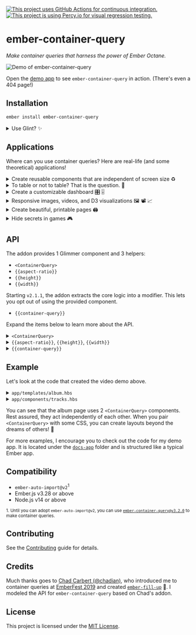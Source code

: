 [![This project uses GitHub Actions for continuous integration.](https://github.com/ijlee2/ember-container-query/workflows/CI/badge.svg)](https://github.com/ijlee2/ember-container-query/actions?query=workflow%3ACI)
[![This project is using Percy.io for visual regression testing.](https://percy.io/static/images/percy-badge.svg)](https://percy.io/Isaac/ember-container-query)

ember-container-query
==============================================================================

_Make container queries that harness the power of Ember Octane._

![Demo of ember-container-query](https://user-images.githubusercontent.com/16869656/82177207-72699c00-989e-11ea-9cb6-2e388c5e98c0.gif)

Open the [demo app](https://ember-container-query.netlify.app/) to see `ember-container-query` in action. (There's even a 404 page!)


Installation
------------------------------------------------------------------------------

```sh
ember install ember-container-query
```

<details>
<summary>Use Glint? ✨</summary>

- If you are using [strict mode](https://github.com/ember-template-imports/ember-template-imports), then you are good to go!

    ```ts
    /* app/components/tracks.{gjs,gts} */

    import { hash } from '@ember/helper';
    import { ContainerQuery, height, width } from 'ember-container-query';

    <template>
      <ContainerQuery
        @features={{hash
          small=(width max=480)
          medium=(width min=480 max=640)
          large=(width min=640)
          tall=(height min=320)
        }}
        as |CQ|
      >
        ...
      </ContainerQuery>
    </template>
    ```

- Otherwise, update your template registry to extend this addon's. Check the [Glint documentation](https://typed-ember.gitbook.io/glint/using-glint/ember/using-addons#using-glint-enabled-addons) for more information.

    ```ts
    /* types/global.d.ts */

    import '@glint/environment-ember-loose';

    import type EmberContainerQueryRegistry from 'ember-container-query/template-registry';

    declare module '@glint/environment-ember-loose/registry' {
      export default interface Registry extends EmberContainerQueryRegistry, /* other addon registries */ {
        // local entries
      }
    }
    ```


⚠️ Glint is in active development and may introduce breaking changes. This addon will try to provide a stable API. Should it need to make a breaking change due to Glint, semantic versioning may not be rigorously followed (e.g. there is no new major version).

</details>


Applications
------------------------------------------------------------------------------

Where can you use container queries? Here are real-life (and some theoretical) applications!

<details>
<summary>Create reusable components that are independent of screen size ♻️</summary>

1. Components form a core of an Ember app. We love components!

1. With media queries,

    - A design that looked amazing on 2 or 3 fixed screen sizes can end up looking terrible at a size in-between.

    - Designing the template for specific screen sizes isn't a future-proof solution. You may need to reuse the component under different local width and height constraints.

    - In `ember-qunit` tests, the window is scaled by default. You may end up stubbing a service (fake the window size) to get certain DOM elements to (dis)appear.

1. With container queries,

    - A component only needs to know how much space it has to figure out how to best present data.

    - Since each component can be free to decide how it looks, a webpage may end up with an unexpected combined look. This may be good, may be bad.

    - In tests, you will be driven to [have a correct window size](https://crunchingnumbers.live/2020/06/07/container-queries-cross-resolution-testing/). If the window size is correct, then all elements should (dis)appear just like they would on your browser.

</details>


<details>
<summary>To table or not to table? That is the question. 🤔</summary>

1. A table is great for showing structured data. On mobile, with a limited width, not so much.

1. You can use a list to show data vertically. This works until the user rotates the screen and sees only so much at a time.

1. You can use container queries to decide which table columns to show and how many columns to spread the list across.

</details>


<details>
<summary>Create a customizable dashboard 🎛️ 🎚️</summary>

1. It's difficult to create dashboard widgets that can be placed anywhere and look good.

1. As a result, you may artificially constrain your users from customizing their dashboard.

1. If you _combine_ media and container queries, you can better meet the wants of designers, developers, and users.
</details>


<details>
<summary>Responsive images, videos, and D3 visualizations 🖼️ 📽️ 📈</summary>

1. Currently, you have to use [`srcset`](https://developer.mozilla.org/docs/Web/API/HTMLImageElement/srcset) to load images with the optimal file size. Alternatively, you can [use container queries to decide which images to load](https://crunchingnumbers.live/2020/06/03/container-queries-adaptive-images/).

2. Similarly, for videos, you could use container queries to decide format and display resolution.

3. D3 components can use container queries to decide what's the best way to show data. Do you show larger chart elements, show legends, allow scrolling, show text summary? etc.
</details>


<details>
<summary>Create beautiful, printable pages 🖨️</summary>

1. You may be able to compose this addon with others to arrive at something ambitious and unique.

1. For example, [`ember-printable-pages`](https://github.com/forge512/ember-printable-pages) lets us reuse components to make a printable document. The components could focus on presenting data with container queries, while `ember-printable-pages` could focus on deciding page layouts and lazily rendering components.
</details>


<details>
<summary>Hide secrets in games 🎮</summary>

1. You're designing [a game in Ember](https://www.youtube.com/watch?v=Ld1xnQWkqPU).

1. Maybe a secret, most powerful item appears when the game world is at a certain size? :)
</details>


API
------------------------------------------------------------------------------

The addon provides 1 Glimmer component and 3 helpers:

- `<ContainerQuery>`
- `{{aspect-ratio}}`
- `{{height}}`
- `{{width}}`

Starting `v2.1.1`, the addon extracts the core logic into a modifier. This lets you opt out of using the provided component.

- `{{container-query}}`

Expand the items below to learn more about the API.


<details>
<summary><code>&lt;ContainerQuery&gt;</code></summary>

### Arguments

You can pass these arguments to the component.

| Name | Required | Description | Type |
|--|:--:|--|--|
| @features | Yes<sup>1</sup> | Container query definitions | POJO |
| @dataAttributePrefix | No | Prefix for data attributes | string |
| @debounce | No | Debounce time for resize (ms) | number ≥ 0 |
| @tagName | No | Container tag name<sup>2</sup> | HTML tag name |

<sup>1. The component renders without error when `@features` isn't provided. In practice, you will always want to set `@features`.</sup>

<sup>2. By default, the component is a `<div>` element. You can pass a valid HTML tag name to facilitate accessibility and semantic HTML.</sup>

### Attributes

You _may_<sup>1</sup> pass attributes to the component for these reasons:

- Style (e.g. `class`, [`local-class`](https://github.com/salsify/ember-css-modules))
- Accessibility (e.g. ARIA attributes<sup>2</sup>, roles)

<sup>1. Do refrain from overusing splattributes (e.g. pass a `{{did-insert}}` modifier to fetch data), since the component's API may change and cause unexpected results. Practice separation of concerns when possible. For example, data fetching can be handled by another element or [`@use` decorator](https://github.com/emberjs/rfcs/blob/use-and-resources/text/0567-use-and-resources.md).</sup>

<sup>2. When an [ARIA attribute has multiple values](https://github.com/ijlee2/ember-container-query/issues/38#issuecomment-647017665), the order of values can matter. At the moment, splattributes doesn't guarantee the order.</sup>

### Outputs

You can consume these values in your app or addon.

| Name | Yielded | Description | Type |
|--|:--:|--|--|
| features | Yes | Container query results | POJO |
| dimensions | Yes | Container dimensions | POJO |
| data-container-query-_{featureName}_ | No | Data attributes for CSS selector | HTML data attribute |

</details>


<details>
<summary><code>{{aspect-ratio}}</code>, <code>{{height}}</code>, <code>{{width}}</code></summary>

### Arguments

All helpers accept these arguments:

| Name | Required | Description | Type |
|--|:--:|--|--|
| min | Yes<sup>1</sup> | Lower bound for feature<sup>2</sup> | number ≥ 0 |
| max | Yes<sup>1</sup> | Upper bound for feature<sup>2</sup> | number ≥ 0 |

<sup>1. The helpers use default values of `min = 0` and `max = Infinity`, and assume the inequalities `min ≤ x < max`. In practice, you will always want to set `min` or `max` (or both).</sup>

<sup>2. Aspect ratio is unitless. Height and width have the unit of pixel.</sup>

</details>


<details>
<summary><code>{{container-query}}</code></summary>

### Arguments

You can pass these arguments to the modifier.

- `@dataAttributePrefix`
- `@debounce`
- `@features`

For more information, refer to [the arguments of `<ContainerQuery>` component](#arguments).


### Outputs

The outputs are similar to [those of `<ContainerQuery>` component](#outputs).

Data attributes are automatically applied to the HTML element. To get `dimensions` and `features`, you will need to pass the argument `@onQuery` (a function) to the modifier.


</details>


Example
------------------------------------------------------------------------------

Let's look at the code that created the video demo above.

<details>
<summary><code>app/templates/album.hbs</code></summary>

```hbs
<ContainerQuery
  @features={{hash
    large=(width min=960)
    tall=(height min=400)
  }}
  as |CQ|
>
  {{#let
    (and CQ.features.large CQ.features.tall)
    as |showLyrics|
  }}
    <section local-class="container {{if showLyrics "with-lyrics"}}">
      <header local-class="album-header">
        <h1>{{@model.name}}</h1>
        <p>by <strong>{{@model.band.name}}</strong></p>
      </header>

      <div local-class="album-tracks">
        <Tracks
          @tracks={{@model.tracks}}
        />
      </div>

      {{#if showLyrics}}
        <div local-class="track-lyrics" tabindex="0">
          <Lyrics
            @lyrics={{this.currentTrack.lyrics}}
          />
        </div>
      {{/if}}
    </section>
  {{/let}}
</ContainerQuery>
```

</details>

<details>
<summary><code>app/components/tracks.hbs</code></summary>

```hbs
<ContainerQuery
  @features={{hash
    small=(width max=480)
    medium=(width min=480 max=640)
    large=(width min=640)
    tall=(height min=320)
  }}
  as |CQ|
>
  {{#if (and CQ.features.large CQ.features.tall)}}
    <Tracks::Table
      @tracks={{@tracks}}
    />

  {{else}}
    <Tracks::List
      @numColumns={{
        if CQ.features.small 1
        (if CQ.features.medium 2 3)
      }}
      @tracks={{@tracks}}
    />

  {{/if}}
</ContainerQuery>
```

</details>

You can see that the album page uses 2 `<ContainerQuery>` components. Rest assured, they act independently of each other. When you pair `<ContainerQuery>` with some CSS, you can create layouts beyond the dreams of others! 🙌

For more examples, I encourage you to check out the code for my demo app. It is located under the [`docs-app`](https://github.com/ijlee2/ember-container-query/tree/main/docs-app) folder and is structured like a typical Ember app.


Compatibility
------------------------------------------------------------------------------

* `ember-auto-import@v2`<sup>1</sup>
* Ember.js v3.28 or above
* Node.js v14 or above

<sup>1. Until you can adopt `ember-auto-import@v2`, you can use [`ember-container-query@v3.2.0`](https://github.com/ijlee2/ember-container-query/tree/3.2.0) to make container queries.</sup>


Contributing
------------------------------------------------------------------------------

See the [Contributing](CONTRIBUTING.md) guide for details.


Credits
------------------------------------------------------------------------------

Much thanks goes to [Chad Carbert (@chadian)](https://github.com/chadian), who introduced me to container queries at [EmberFest 2019](https://www.youtube.com/watch?v=RIdjk9_RSBY) and created [`ember-fill-up`](https://github.com/chadian/ember-fill-up) 🌟. I modeled the API for `ember-container-query` based on Chad's addon.


License
------------------------------------------------------------------------------

This project is licensed under the [MIT License](LICENSE.md).